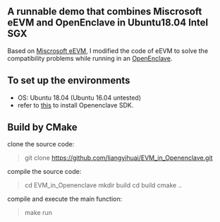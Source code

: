 ## A runnable demo that combines Miscrosoft eEVM and OpenEnclave in Ubuntu18.04 Intel SGX

Based on [Miscrosoft eEVM](https://github.com/microsoft/eEVM), I modified the code of eEVM to solve the compatibility problems while running in an [OpenEnclave](https://github.com/openenclave/openenclave). 

## To set up the environments
- OS: Ubuntu 18.04 (Ubuntu 16.04 untested)
- refer to [this](https://github.com/openenclave/openenclave/blob/master/docs/GettingStartedDocs/install_oe_sdk-Ubuntu_18.04.md) to install Openenclave SDK.

## Build by CMake

clone the source code:
> git clone https://github.com/liangyihuai/EVM_in_Openenclave.git

compile the source code:
> cd EVM_in_Openenclave
> mkdir build
> cd build
> cmake ..

compile and execute the main function:
> make run

